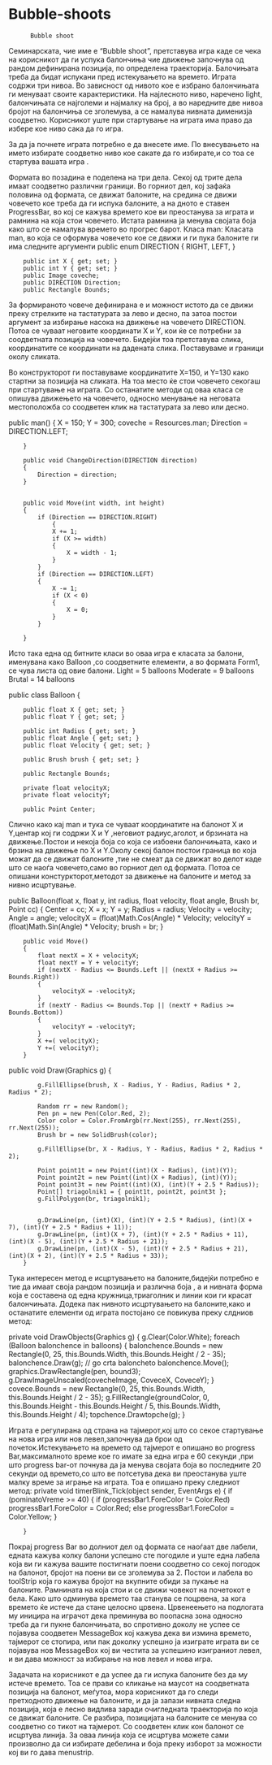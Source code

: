 Bubble-shoots
======

                                                           
          Bubble shoot


Семинарската, чие име е “Bubble shoоt”, претставува игра каде се чека на корисникот да ги успука балончиња чие движење започнува од рандом дефинирана позиција, по определена траекторија. Балочињата треба да бидат испукани пред истекувањето на времето. Играта содржи три нивоа. Во зависност од нивото кое е избрано балончињата ги менуваат своите карактеристики. На најлесното ниво, наречено light, балончињата се најголеми и најмалку на број, а во наредните две нивоа бројот на балончиња се зголемува, а се намалува нивната дименизја соодветно.
Корисникот уште при стартување на играта има право да избере кое ниво сака да го игра.
  
За да ја почнете играта потребно е да внесете име.  По внесувањето на името избирате соодветно ниво кое сакате да го избирате,и со тоа се стартува вашата игра . 

 

Формата во позадина е поделена на три дела. Секој од трите дела имаат соодветно различни граници. Во горниот дел, кој зафаќа половина од формата, се движат балоните, на средина се движи човечето кое треба да ги испука балоните, а на дното е ставен ProgressBar, во кој се кажува времето кое ви преостанува за играта и рамнина на која стои човечето. Истата рамнина ја менува својата боја како што се намалува времето во прогрес барот.
Класа man:
Класата man, во која се оформува човечето кое се движи и ги пука балоните ги има следните аргументи
public enum DIRECTION
        {
            RIGHT,
            LEFT,
        }

        public int X { get; set; }
        public int Y { get; set; }
        public Image coveche;
        public DIRECTION Direction;
        public Rectangle Bounds;

За формираното човече дефинирана е и можност истото да се движи преку стрелките на тастатурата за лево и десно, па затоа постои аргумент за избирање насока на движење на човечето DIRECTION. Потоа се чуваат неговите координати X и Y, кои ќе се потребни за соодветната позиција на човечето. Бидејќи тоа претставува слика, координатите се координати на дадената слика. Поставуваме и граници околу сликата.

Во конструкторот ги поставуваме координатите X=150, и Y=130 како стартни за позиција на сликата. На тоа место ќе стои човечето секогаш при стартување на играта.
Со останатите методи од оваа класа се опишува движењето на човечето, односно менување на неговата местоположба со соодветен клик на тастатурата за лево или десно.

public man()
        {
            X = 150;
            Y = 300;
            coveche = Resources.man;
            Direction = DIRECTION.LEFT;
           
        }

        public void ChangeDirection(DIRECTION direction)
        {
            Direction = direction;
        }


        public void Move(int width, int height)
        {
            if (Direction == DIRECTION.RIGHT)
                {
                X += 1;
                if (X >= width)
                {
                    X = width - 1;
                }
            }
            if (Direction == DIRECTION.LEFT)
            {
                X -= 1;
                if (X < 0)
                {
                    X = 0;
                }
            }

        }
 

Исто така една од битните класи во оваа игра е класата за балони, именувана како Balloon ,со соодветните елементи, а во формата Form1, се чува листа од овие балони. 
Light = 5 balloons
Moderate = 9 balloons
Brutal = 14 balloons


public class Balloon
    {
        
        public float X { get; set; }
        public float Y { get; set; }

        public int Radius { get; set; }
        public float Angle { get; set; }
        public float Velocity { get; set; }

        public Brush brush { get; set; }

        public Rectangle Bounds;

        private float velocityX;
        private float velocityY;

        public Point Center;


Слично како кај man и тука се чуваат координатите на балонот X и Y,центар кој ги содржи X и Y ,неговиот радиус,аголот, и брзината на движење.Постои  и некоја боја со која се избоени балончињата, како и брзина на движење по X и Y.Околу секој балон постои граница  во  која можат да се движат балоните ,тие не смеат да се движат во делот каде што се наоѓа човечето,само во горниот дел од формата.
Потоа се опишани констуркторот,методот за движење на балоните и метод за нивно исцртување. 

public Balloon(float x, float y, int radius, float velocity, float angle, Brush br, Point cc)
        {
            Center = cc;
            X = x;
            Y = y;
            Radius = radius;
            Velocity = velocity;
            Angle = angle;
            velocityX = (float)Math.Cos(Angle) * Velocity;
            velocityY = (float)Math.Sin(Angle) * Velocity;
            brush = br;
          }

        public void Move()
        {
            float nextX = X + velocityX;
            float nextY = Y + velocityY;
            if (nextX - Radius <= Bounds.Left || (nextX + Radius >= Bounds.Right))
            {
                velocityX = -velocityX;
            }
            if (nextY - Radius <= Bounds.Top || (nextY + Radius >= Bounds.Bottom))
            {
                velocityY = -velocityY;
            }
            X +=( velocityX);
            Y +=( velocityY);
        }

      
  public void Draw(Graphics g)
        {

            g.FillEllipse(brush, X - Radius, Y - Radius, Radius * 2, Radius * 2);

            Random rr = new Random();
            Pen pn = new Pen(Color.Red, 2);
            Color color = Color.FromArgb(rr.Next(255), rr.Next(255), rr.Next(255));
            Brush br = new SolidBrush(color);
        
            g.FillEllipse(br, X - Radius, Y - Radius, Radius * 2, Radius * 2);

            Point point1t = new Point((int)(X - Radius), (int)(Y));
            Point point2t = new Point((int)(X + Radius), (int)(Y));
            Point point3t = new Point((int)(X), (int)(Y + 2.5 * Radius));
            Point[] triagolnik1 = { point1t, point2t, point3t };
            g.FillPolygon(br, triagolnik1);


            g.DrawLine(pn, (int)(X), (int)(Y + 2.5 * Radius), (int)(X + 7), (int)(Y + 2.5 * Radius + 11));
            g.DrawLine(pn, (int)(X + 7), (int)(Y + 2.5 * Radius + 11), (int)(X - 5), (int)(Y + 2.5 * Radius + 21));
            g.DrawLine(pn, (int)(X - 5), (int)(Y + 2.5 * Radius + 21), (int)(X + 2), (int)(Y + 2.5 * Radius + 33));
        }

Тука интересен метод е исцртувањето на балоните,бидејќи потребно е тие да имаат  своја рандом позиција и различна боја , а и нивната форма која е составена од една кружница,триаголник и линии кои ги красат балончињата.
Додека пак нивното исцртувањето на балоните,како и останатите елементи од играта постојано се повикува преку слдниов метод:

private void DrawObjects(Graphics g)
        {
            g.Clear(Color.White);
            foreach (Balloon balonchence in balloons)
            {
                balonchence.Bounds = new Rectangle(0, 25, this.Bounds.Width, this.Bounds.Height / 2 - 35);
                balonchence.Draw(g); // go crta baloncheto
                balonchence.Move();
                graphics.DrawRectangle(pen, bound3);
                g.DrawImageUnscaled(covecheImage, CoveceX, CoveceY);
            }
            covece.Bounds = new Rectangle(0, 25, this.Bounds.Width, this.Bounds.Height / 2 - 35);
                        g.FillRectangle(groundColor, 0, this.Bounds.Height - this.Bounds.Height / 5, this.Bounds.Width, this.Bounds.Height / 4);
            topchence.Drawtopche(g);
        }


Играта е регулирана од страна на тајмерот,кој што со секое стартување на нова игра или нов левел,започнува да брои од почеток.Истекувањето на времето од тајмерот е опишано во progress Bar,максималното време кое го имате за една игра е  60 секунди ,при што  progress bar-от почнува да ја менува својата боја во последните 20 секунди од времето,со што ве потсетува дека ви преостанува уште малку време за играње на играта.
Тоа е опишано преку следниот метод:
private void timerBlink_Tick(object sender, EventArgs e)
        {
            if (pominatoVreme >= 40)
            {
                if (progressBar1.ForeColor != Color.Red)
                    progressBar1.ForeColor = Color.Red;
                else progressBar1.ForeColor = Color.Yellow;
            }

        }

Покрај progress Bar во долниот дел од формата се наоѓаат  две лабели, едната  кажува колку балони успешно сте  погодиле и уште една лабела која ви ги кажува вашите постигнати поени соодветно со секој погодок на балонот, бројот на поени ви се зголемува за 2. Постои и лабела во toolStrip која го кажува бројот на вкупните обиди за пукање на балоните.
Рамнината на која стои и се движи човекот на почетокот е бела. Kако што одминува времето таа станува се поцрвена, за кога времето ќе истече да стане целосно црвена. Црвенеењето на подлогата му иницира на играчот дека преминува во поопасна зона односно треба да ги пукне балончињата, во спротивно доколу не успее се појавува соодветен MessageBox кој кажува дека ви измина времето, тајмерот се стопира, или пак доколку успешно ја изиграте играта ви се појавува нов МеssageBox кој ви честита за успешино изиграниот левел, и ви дава можност за избирање на нов левел и нова игра.

Задачата на корисникот е да успее да ги испука балоните без да му истече времето. Тоа се прави со кликање на маусот на соодветната позиција на балонот, меѓутоа, мора корисникот да го следи претходното движење на балоните, и да ја запази нивната следна  позиција, која е лесно видлива заради очигледната траекторија по која се движат балоните. Се разбира, позицијата на балоните се менува со соодветно со тикот на тајмерот. Со соодветен клик кон балонот се исцртува линија.
За оваа линија која се исцртува можете сами произволно да си избирате дебелина и боја преку изборот за можности кој ви го дава menustrip.  



